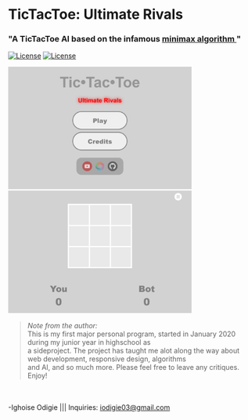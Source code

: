 # TicTacToe: Ultimate Rivals
### "A TicTacToe AI based on the infamous <a href = "https://en.wikipedia.org/wiki/Minimax" target="_blank" >minimax algorithm </a>"
[![License](https://img.shields.io/badge/Quick-Preview-brightgreen)](https://iggy-o.github.io/TicTacToe-Ultimate-Rivals/) 
[![License](http://img.shields.io/:license-mit-blue.svg?style=flat-square)](https://github.com/Iggy-o/TicTacToe-Ultimate-Rivals/blob/Primary-Branch/LICENSE)

<img src="assets/images/preview1.png" alt="preview" height = "250px">
<img src="assets/images/preview2.png" alt="preview" height = "250px">

> *Note from the author:*\
This is my first major personal program, started in January 2020 during my junior year in highschool as\
a sideproject. The project has taught me alot along the way about web development, responsive design, algorithms\
and AI, and so much more. Please feel free to leave any critiques. Enjoy! 

<br><br>-Ighoise Odigie ||| Inquiries: iodigie03@gmail.com



